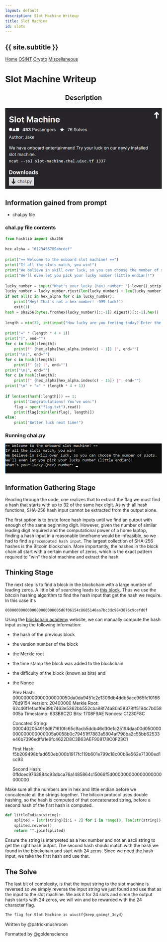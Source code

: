 ```yaml
---
layout: default
description: Slot Machine Writeup
title: Slot Machine
id: slots
---
```


<link rel="stylesheet" href="../writeupcss.css">
<link rel="stylesheet" href="../code.css">


<h2>
{{ site.subtitle }}
</h2>

[Home](https://stainedswan.github.io/UIUCTF-2024)
[OSINT](https://stainedswan.github.io/UIUCTF-2024/OSINT)
[Crypto](https://stainedswan.github.io/UIUCTF-2024/Crypto)
[Miscellaneous](https://stainedswan.github.io/UIUCTF-2024/Miscellaneous)

# Slot Machine Writeup

<div style="text-align:center" markdown="1">
<h2>

Description
</h2>
</div>

<div style="text-align:center"><img src="image-2.png" width=700/></div>

## Information gained from prompt
- chal.py file

### chal.py file contents
```python
from hashlib import sha256

hex_alpha = "0123456789abcdef"

print("== Welcome to the onboard slot machine! ==")
print("If all the slots match, you win!")
print("We believe in skill over luck, so you can choose the number of slots.")
print("We'll even let you pick your lucky number (little endian)!")

lucky_number = input("What's your lucky (hex) number: ").lower().strip()
lucky_number = lucky_number.rjust(len(lucky_number) + len(lucky_number) % 2, "0")
if not all(c in hex_alpha for c in lucky_number):
    print("Hey! That's not a hex number! -999 luck!")
    exit(1)
hash = sha256(bytes.fromhex(lucky_number)[::-1]).digest()[::-1].hex()

length = min(32, int(input("How lucky are you feeling today? Enter the number of slots: ")))

print("=" * (length * 4 + 1))
print("|", end="")
for c in hash[:length]:
    print(f" {hex_alpha[hex_alpha.index(c) - 1]} |", end="")
print("\n|", end="")
for c in hash[:length]:
    print(f" {c} |", end="")
print("\n|", end="")
for c in hash[:length]:
    print(f" {hex_alpha[hex_alpha.index(c) - 15]} |", end="")
print("\n" + "=" * (length * 4 + 1))

if len(set(hash[:length])) == 1:
    print("Congratulations! You've won:")
    flag = open("flag.txt").read()
    print(flag[:min(len(flag), length)])
else:
    print("Better luck next time!")
```
### Running chal.py
![alt text](image-3.png)


## Information Gathering Stage
Reading through the code, one realizes that to extract the flag we must find a hash that starts with up to 32 of the same hex digit. As with all hash functions, SHA-256 hash input cannot be extracted from the output alone. 

The first option is to brute force hash inputs until we find an output with enough of the same beginning digit. However, given the number of similar leading digit required and the computational power of a home laptop, finding a hash input in a reasonable timeframe would be infeasible, so we had to find a `precomputed hash input`. The largest collection of SHA-256 hashes is the Bitcoin blockchain. More importantly, the hashes in the block chain all start with a certain number of zeros, which is the exact pattern required to "win" the slot machine and extract the hash.


## Thinking Stage
The next step is to find a block in the blockchain with a large number of leading zeros. A little bit of searching leads to [this block](https://blockchair.com/bitcoin/block/756951). Thus we use the bitcoin hashing algorithm to find the hash input that get the hash we require. In this case it's

    0000000000000000000000005d6f06154c8685146aa7bc3dc9843876c9cefd0f

Using the [blockchain academy]((https://blockchain-academy.hs-mittweida.de/courses/blockchain-introduction-technical-beginner-to-intermediate/lessons/lesson-13-bitcoin-block-hash-verification/topic/how-to-calculate-and-verify-a-hash-of-a-block/)) website, we can manually compute the hash input using the following information:

- the hash of the previous block
- the version number of the block
- the Merkle root
- the time stamp the block was added to the blockchain
- the difficulty of the block (known as bits) and
- the Nonce

    Prev Hash: 000000000000000000050da0da9451c2e1306db4ddb5acc965fc1016678d9154
    Version: 20400000
    Merkle Root: 62c46f1efadf6e39b7463e5362bb552cba98f74a80a58378ff5194c7b058005a
    Timestamp: 633B8C2D
    Bits: 1708F9AE
    Nonces: C1230F8C

    Concated String: 0000402054918d671610fc65c9acb5ddb46d30e1c25194daa00d050000000000000000005a0058b0c79451ff7883a5804af798ba2c55bb62533e46b7396edffa1e6fc4622D8C3B63AEF908178C0F23C1

    First Hash: f5b209498bfad650eb000b1917fc119b601e799c18c00b6e562e71300ed1cc93

    Second Hash: 0ffdcec9763884c93dbca76a1485864c15066f5d000000000000000000000000

Make sure all the numbers are in hex and little endian before we concatenate all the strings together. The bitcoin protocol uses double hashing, so the hash is computed of that concatenated string, before a second hash of the first hash is computed. 

```python
def littleEndian(string):
    splited = [str(string)[i:i + 2] for i in range(0, len(str(string)), 2)]
    splited.reverse()
    return "".join(splited)
```

Ensure the string is interpreted as a hex number and not an ascii string to get the right hash output. The second hash should match with the hash we found in the blockchain and start with 24 zeros. Since we need the hash input, we take the first hash and use that.


## The Solve
The last bit of complexity, is that the input string to the slot machine is reversed so we simply reverse the input string we just found and use that as the input to the slot machine. We ask it for 24 slots and since the output hash starts with 24 zeros, we will win and be rewarded with the 24 character flag. 

```txt
The flag for Slot Machine is uiuctf{keep_going!_3cyd}
```

Written by @patrickmushroom

Formatted by @goldenscience